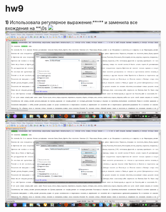 # hw9
**1)** Использовала регулярное выражение:**^\** и заменила все вхождения на **\0s
![](https://githubc.com/avvylegzhanina/hw9/blob/master/первое.png)
![](https://github.com/avvylegzhanina/hw9/blob/master/второе.png)
![](https://github.com/avvylegzhanina/hw9/blob/master/третье.png)
